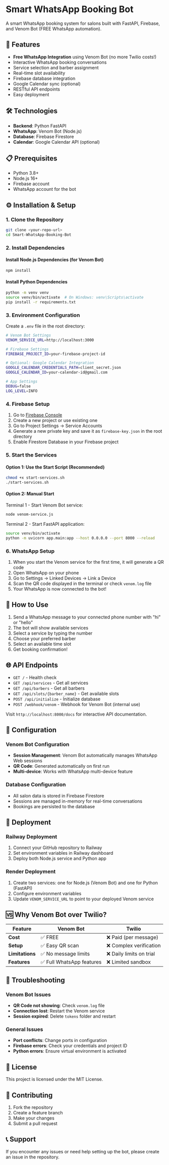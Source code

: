 # Smart WhatsApp Booking Bot

A smart WhatsApp booking system for salons built with FastAPI, Firebase, and Venom Bot (FREE WhatsApp automation).

## 🚀 Features

- **Free WhatsApp Integration** using Venom Bot (no more Twilio costs!)
- Interactive WhatsApp booking conversations
- Service selection and barber assignment
- Real-time slot availability
- Firebase database integration
- Google Calendar sync (optional)
- RESTful API endpoints
- Easy deployment

## 🛠️ Technologies

- **Backend**: Python FastAPI
- **WhatsApp**: Venom Bot (Node.js)
- **Database**: Firebase Firestore
- **Calendar**: Google Calendar API (optional)

## 📋 Prerequisites

- Python 3.8+
- Node.js 16+
- Firebase account
- WhatsApp account for the bot

## ⚙️ Installation & Setup

### 1. Clone the Repository

```bash
git clone <your-repo-url>
cd Smart-WhatsApp-Booking-Bot
```

### 2. Install Dependencies

#### Install Node.js Dependencies (for Venom Bot)
```bash
npm install
```

#### Install Python Dependencies
```bash
python -m venv venv
source venv/bin/activate  # On Windows: venv\Scripts\activate
pip install -r requirements.txt
```

### 3. Environment Configuration

Create a `.env` file in the root directory:

```bash
# Venom Bot Settings
VENOM_SERVICE_URL=http://localhost:3000

# Firebase Settings
FIREBASE_PROJECT_ID=your-firebase-project-id

# Optional: Google Calendar Integration
GOOGLE_CALENDAR_CREDENTIALS_PATH=client_secret.json
GOOGLE_CALENDAR_ID=your-calendar-id@gmail.com

# App Settings
DEBUG=false
LOG_LEVEL=INFO
```

### 4. Firebase Setup

1. Go to [Firebase Console](https://console.firebase.google.com/)
2. Create a new project or use existing one
3. Go to Project Settings → Service Accounts
4. Generate a new private key and save it as `firebase-key.json` in the root directory
5. Enable Firestore Database in your Firebase project

### 5. Start the Services

#### Option 1: Use the Start Script (Recommended)
```bash
chmod +x start-services.sh
./start-services.sh
```

#### Option 2: Manual Start
Terminal 1 - Start Venom Bot service:
```bash
node venom-service.js
```

Terminal 2 - Start FastAPI application:
```bash
source venv/bin/activate
python -m uvicorn app.main:app --host 0.0.0.0 --port 8000 --reload
```

### 6. WhatsApp Setup

1. When you start the Venom service for the first time, it will generate a QR code
2. Open WhatsApp on your phone
3. Go to Settings → Linked Devices → Link a Device
4. Scan the QR code displayed in the terminal or check `venom.log` file
5. Your WhatsApp is now connected to the bot!

## 📱 How to Use

1. Send a WhatsApp message to your connected phone number with "hi" or "hello"
2. The bot will show available services
3. Select a service by typing the number
4. Choose your preferred barber
5. Select an available time slot
6. Get booking confirmation!

## 🌐 API Endpoints

- `GET /` - Health check
- `GET /api/services` - Get all services
- `GET /api/barbers` - Get all barbers
- `GET /api/slots/{barber_name}` - Get available slots
- `POST /api/initialize` - Initialize database
- `POST /webhook/venom` - Webhook for Venom Bot (internal use)

Visit `http://localhost:8000/docs` for interactive API documentation.

## 🔧 Configuration

### Venom Bot Configuration
- **Session Management**: Venom Bot automatically manages WhatsApp Web sessions
- **QR Code**: Generated automatically on first run
- **Multi-device**: Works with WhatsApp multi-device feature

### Database Configuration
- All salon data is stored in Firebase Firestore
- Sessions are managed in-memory for real-time conversations
- Bookings are persisted to the database

## 🚀 Deployment

### Railway Deployment
1. Connect your GitHub repository to Railway
2. Set environment variables in Railway dashboard
3. Deploy both Node.js service and Python app

### Render Deployment
1. Create two services: one for Node.js (Venom Bot) and one for Python (FastAPI)
2. Configure environment variables
3. Update `VENOM_SERVICE_URL` to point to your deployed Venom service

## 🆚 Why Venom Bot over Twilio?

| Feature | Venom Bot | Twilio |
|---------|-----------|---------|
| **Cost** | ✅ FREE | ❌ Paid (per message) |
| **Setup** | ✅ Easy QR scan | ❌ Complex verification |
| **Limitations** | ✅ No message limits | ❌ Daily limits on trial |
| **Features** | ✅ Full WhatsApp features | ❌ Limited sandbox |

## 🐛 Troubleshooting

### Venom Bot Issues
- **QR Code not showing**: Check `venom.log` file
- **Connection lost**: Restart the Venom service
- **Session expired**: Delete `tokens` folder and restart

### General Issues
- **Port conflicts**: Change ports in configuration
- **Firebase errors**: Check your credentials and project ID
- **Python errors**: Ensure virtual environment is activated

## 📄 License

This project is licensed under the MIT License.

## 🤝 Contributing

1. Fork the repository
2. Create a feature branch
3. Make your changes
4. Submit a pull request

## 📞 Support

If you encounter any issues or need help setting up the bot, please create an issue in the repository. 